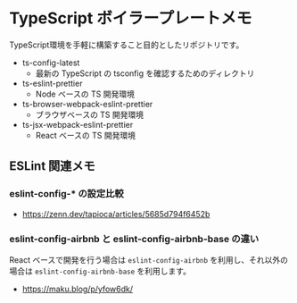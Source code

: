 # TypeScript ボイラープレートメモ

TypeScript環境を手軽に構築すること目的としたリポジトリです。

- ts-config-latest
  - 最新の TypeScript の tsconfig を確認するためのディレクトリ
- ts-eslint-prettier
  - Node ベースの TS 開発環境
- ts-browser-webpack-eslint-prettier
  - ブラウザベースの TS 開発環境
- ts-jsx-webpack-eslint-prettier
  - React ベースの TS 開発環境

## ESLint 関連メモ

### eslint-config-* の設定比較

- https://zenn.dev/tapioca/articles/5685d794f6452b

### eslint-config-airbnb と eslint-config-airbnb-base の違い

React ベースで開発を行う場合は `eslint-config-airbnb` を利用し、それ以外の場合は `eslint-config-airbnb-base` を利用します。

- https://maku.blog/p/yfow6dk/
